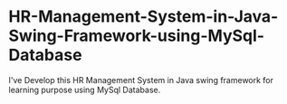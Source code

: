 # HR-Management-System-in-Java-Swing-Framework-using-MySql-Database
I've Develop this HR Management System in Java swing framework for learning purpose using MySql Database. 
